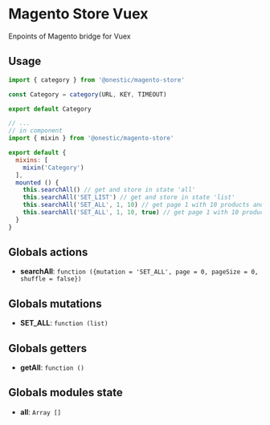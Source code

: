 # Magento Store Vuex

Enpoints of Magento bridge for Vuex

## Usage

```javascript
import { category } from '@onestic/magento-store'

const Category = category(URL, KEY, TIMEOUT)

export default Category

// ...
// in component
import { mixin } from '@onestic/magento-store'

export default {
  mixins: [
    mixin('Category')
  ],
  mounted () {
    this.searchAll() // get and store in state 'all'
    this.searchAll('SET_LIST') // get and store in state 'list'
    this.searchAll('SET_ALL', 1, 10) // get page 1 with 10 products and store in state 'all'
    this.searchAll('SET_ALL', 1, 10, true) // get page 1 with 10 products, suffle and store in state 'all'
  }
}
```

## Globals actions

- **searchAll**: `function ({mutation = 'SET_ALL', page = 0, pageSize = 0, shuffle = false})`

## Globals mutations

- **SET_ALL**: `function (list)`


## Globals getters

- **getAll**: `function ()`

## Globals modules state

- **all**: `Array []`
